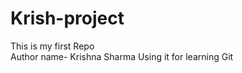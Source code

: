 # Krish-project
This is my first Repo
<br>
<h> Author name- Krishna Sharma </hr>
Using it for learning Git
